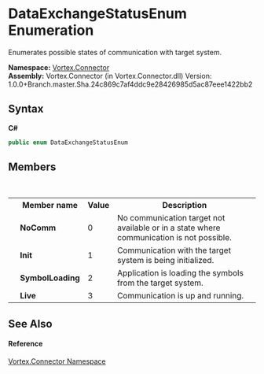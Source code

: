 # DataExchangeStatusEnum Enumeration
 

Enumerates possible states of communication with target system.

**Namespace:**&nbsp;<a href="N_Vortex_Connector.md">Vortex.Connector</a><br />**Assembly:**&nbsp;Vortex.Connector (in Vortex.Connector.dll) Version: 1.0.0+Branch.master.Sha.24c869c7af4ddc9e28426985d5ac87eee1422bb2

## Syntax

**C#**<br />
``` C#
public enum DataExchangeStatusEnum
```


## Members
&nbsp;<table><tr><th></th><th>Member name</th><th>Value</th><th>Description</th></tr><tr><td /><td target="F:Vortex.Connector.DataExchangeStatusEnum.NoComm">**NoComm**</td><td>0</td><td>No communication target not available or in a state where communication is not possible.</td></tr><tr><td /><td target="F:Vortex.Connector.DataExchangeStatusEnum.Init">**Init**</td><td>1</td><td>Communication with the target system is being initialized.</td></tr><tr><td /><td target="F:Vortex.Connector.DataExchangeStatusEnum.SymbolLoading">**SymbolLoading**</td><td>2</td><td>Application is loading the symbols from the target system.</td></tr><tr><td /><td target="F:Vortex.Connector.DataExchangeStatusEnum.Live">**Live**</td><td>3</td><td>Communication is up and running.</td></tr></table>

## See Also


#### Reference
<a href="N_Vortex_Connector.md">Vortex.Connector Namespace</a><br />